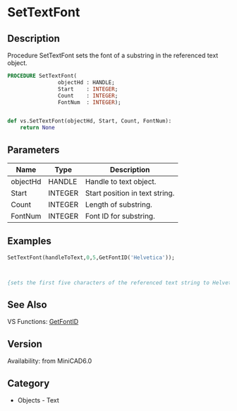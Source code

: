 # SetTextFont

## Description
Procedure SetTextFont sets the font of a substring in the referenced text object.

```pascal
PROCEDURE SetTextFont(
				objectHd : HANDLE;
				Start    : INTEGER;
				Count    : INTEGER;
				FontNum  : INTEGER);
```

```python

def vs.SetTextFont(objectHd, Start, Count, FontNum):
    return None
```

## Parameters
|Name|Type|Description|
|---|---|---|
|objectHd|HANDLE|Handle to text object.|
|Start|INTEGER|Start position in text string.|
|Count|INTEGER|Length of substring.|
|FontNum|INTEGER|Font ID for substring.|

## Examples
```pascal
SetTextFont(handleToText,0,5,GetFontID('Helvetica'));



{sets the first five characters of the referenced text string to Helvetica}


```

## See Also
VS Functions:
[GetFontID](GetFontID.md)

## Version
Availability: from MiniCAD6.0
## Category
* Objects - Text

